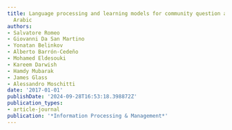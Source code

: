 ```yaml
---
title: Language processing and learning models for community question answering in
  Arabic
authors:
- Salvatore Romeo
- Giovanni Da San Martino
- Yonatan Belinkov
- Alberto Barrón-Cedeño
- Mohamed Eldesouki
- Kareem Darwish
- Hamdy Mubarak
- James Glass
- Alessandro Moschitti
date: '2017-01-01'
publishDate: '2024-09-28T16:53:18.398872Z'
publication_types:
- article-journal
publication: '*Information Processing & Management*'
---
```

